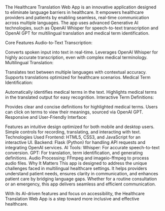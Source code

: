 The Healthcare Translation Web App is an innovative application designed to eliminate language barriers in healthcare. It empowers healthcare providers and patients by enabling seamless, real-time communication across multiple languages. The app uses advanced Generative AI technologies, such as OpenAI Whisper for speech-to-text transcription and OpenAI GPT for multilingual translation and medical term identification.

Core Features
Audio-to-Text Transcription:

Converts spoken input into text in real-time.
Leverages OpenAI Whisper for highly accurate transcription, even with complex medical terminology.
Multilingual Translation:

Translates text between multiple languages with contextual accuracy.
Supports translations optimized for healthcare scenarios.
Medical Term Identification:

Automatically identifies medical terms in the text.
Highlights medical terms in the translated output for easy recognition.
Interactive Term Definitions:

Provides clear and concise definitions for highlighted medical terms.
Users can click on terms to view their meanings, sourced via OpenAI GPT.
Responsive and User-Friendly Interface:

Features an intuitive design optimized for both mobile and desktop users.
Simple controls for recording, translating, and interacting with text.
Technologies Used
Frontend: HTML5, CSS3, and JavaScript for an interactive UI.
Backend: Flask (Python) for handling API requests and integrating OpenAI services.
AI Tools:
Whisper: For accurate speech-to-text conversion.
GPT: For translation, term identification, and generating definitions.
Audio Processing: FFmpeg and imageio-ffmpeg to process audio files.
Why It Matters
This app is designed to address the unique challenges faced in multilingual healthcare settings. It helps providers understand patient needs, ensures clarity in communication, and enhances patient care by bridging language gaps. Whether for a routine consultation or an emergency, this app delivers seamless and efficient communication.

With its AI-driven features and focus on accessibility, the Healthcare Translation Web App is a step toward more inclusive and effective healthcare.
